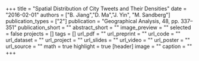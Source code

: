 +++
title = "Spatial Distribution of City Tweets and Their Densities"
date = "2016-02-01"
authors = ["B. Jiang","D. Ma","J. Yin", "M. Sandberg"]
publication_types = ["2"]
publication = "Geographical Analysis, 48, pp. 337–351"
publication_short = ""
abstract_short = ""
image_preview = ""
selected = false
projects = []
tags = []
url_pdf = ""
url_preprint = ""
url_code = ""
url_dataset = ""
url_project = ""
url_slides = ""
url_video = ""
url_poster = ""
url_source = ""
math = true
highlight = true
[header]
image = ""
caption = ""
+++
